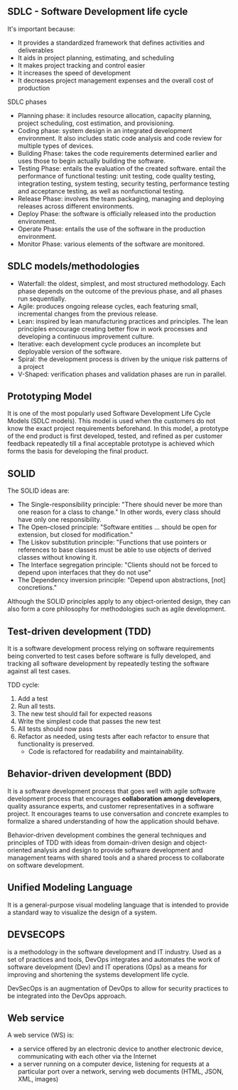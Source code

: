 
## SDLC - Software Development life cycle

It's important because:
- It provides a standardized framework that defines activities and deliverables
- It aids in project planning, estimating, and scheduling
- It makes project tracking and control easier
- It increases the speed of development
- It decreases project management expenses and the overall cost of production

SDLC phases
- Planning phase: it includes resource allocation, capacity planning, project scheduling, cost estimation, and provisioning.
- Coding phase: system design in an integrated development environment. It also includes static code analysis and code review for multiple types of devices.
- Building Phase: takes the code requirements determined earlier and uses those to begin actually building the software.
- Testing Phase: entails the evaluation of the created software. entail the performance of functional testing: unit testing, code quality testing, integration testing, system testing, security testing, performance testing and acceptance testing, as well as nonfunctional testing. 
- Release Phase: involves the team packaging, managing and deploying releases across different environments.
- Deploy Phase:  the software is officially released into the production environment.
- Operate Phase: entails the use of the software in the production environment.
- Monitor Phase: various elements of the software are monitored.

## SDLC models/methodologies
- Waterfall: the oldest, simplest, and most structured methodology. Each phase depends on the outcome of the previous phase, and all phases run sequentially.
- Agile: produces ongoing release cycles, each featuring small, incremental changes from the previous release.
- Lean: inspired by lean manufacturing practices and principles. The lean principles encourage creating better flow in work processes and developing a continuous improvement culture. 
- Iterative: each development cycle produces an incomplete but deployable version of the software. 
- Spiral: the development process is driven by the unique risk patterns of a project
- V-Shaped: verification phases and validation phases are run in parallel.

## Prototyping Model
It is one of the most popularly used Software Development Life Cycle Models (SDLC models). This model is used when the customers do not know the exact project requirements beforehand. In this model, a prototype of the end product is first developed, tested, and refined as per customer feedback repeatedly till a final acceptable prototype is achieved which forms the basis for developing the final product. 

## SOLID
The SOLID ideas are:
- The Single-responsibility principle: "There should never be more than one reason for a class to change." In other words, every class should have only one responsibility.
- The Open–closed principle: "Software entities ... should be open for extension, but closed for modification."
- The Liskov substitution principle: "Functions that use pointers or references to base classes must be able to use objects of derived classes without knowing it.
- The Interface segregation principle: "Clients should not be forced to depend upon interfaces that they do not use"
- The Dependency inversion principle: "Depend upon abstractions, [not] concretions."

Although the SOLID principles apply to any object-oriented design, they can also form a core philosophy for methodologies such as agile development.

## Test-driven development (TDD)
It is a software development process relying on software requirements being converted to test cases before software is fully developed, and tracking all software development by repeatedly testing the software against all test cases. 

TDD cycle:
1. Add a test
1. Run all tests. 
1. The new test should fail for expected reasons
1. Write the simplest code that passes the new test
1. All tests should now pass
1. Refactor as needed, using tests after each refactor to ensure that functionality is preserved.
    - Code is refactored for readability and maintainability.

## Behavior-driven development (BDD)
It is a software development process that goes well with agile software development process that encourages **collaboration among developers**, quality assurance experts, and customer representatives in a software project. It encourages teams to use conversation and concrete examples to formalize a shared understanding of how the application should behave.

Behavior-driven development combines the general techniques and principles of TDD with ideas from domain-driven design and object-oriented analysis and design to provide software development and management teams with shared tools and a shared process to collaborate on software development.

## Unified Modeling Language
It is a general-purpose visual modeling language that is intended to provide a standard way to visualize the design of a system.

## DEVSECOPS
is a methodology in the software development and IT industry. Used as a set of practices and tools, DevOps integrates and automates the work of software development (Dev) and IT operations (Ops) as a means for improving and shortening the systems development life cycle.

DevSecOps is an augmentation of DevOps to allow for security practices to be integrated into the DevOps approach. 

## Web service
A web service (WS) is:
- a service offered by an electronic device to another electronic device, communicating with each other via the Internet
- a server running on a computer device, listening for requests at a particular port over a network, serving web documents (HTML, JSON, XML, images)


